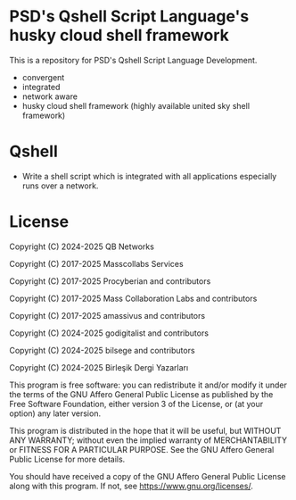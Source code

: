 # PSD's Qshell Script Language's husky cloud shell framework

This is a repository for PSD's Qshell Script Language Development. 

* convergent
* integrated
* network aware
* husky cloud shell framework (highly available united sky shell framework)

# Qshell 

* Write a shell script which is integrated with all applications especially runs over a network.

# License

Copyright (C) 2024-2025 QB Networks

Copyright (C) 2017-2025 Masscollabs Services

Copyright (C) 2017-2025 Procyberian and contributors

Copyright (C) 2017-2025 Mass Collaboration Labs and contributors

Copyright (C) 2017-2025 amassivus and contributors

Copyright (C) 2024-2025 godigitalist and contributors

Copyright (C) 2024-2025 bilsege and contributors

Copyright (C) 2024-2025 Birleşik Dergi Yazarları

This program is free software: you can redistribute it and/or modify
it under the terms of the GNU Affero General Public License as published
by the Free Software Foundation, either version 3 of the License, or
(at your option) any later version.

This program is distributed in the hope that it will be useful,
but WITHOUT ANY WARRANTY; without even the implied warranty of
MERCHANTABILITY or FITNESS FOR A PARTICULAR PURPOSE.  See the
GNU Affero General Public License for more details.

You should have received a copy of the GNU Affero General Public License
along with this program.  If not, see <https://www.gnu.org/licenses/>.
